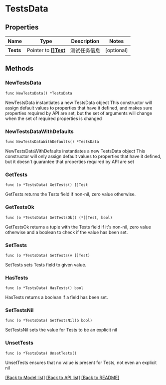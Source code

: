 # TestsData

## Properties

Name | Type | Description | Notes
------------ | ------------- | ------------- | -------------
**Tests** | Pointer to [**[]Test**](Test.md) | 测试任务信息 | [optional] 

## Methods

### NewTestsData

`func NewTestsData() *TestsData`

NewTestsData instantiates a new TestsData object
This constructor will assign default values to properties that have it defined,
and makes sure properties required by API are set, but the set of arguments
will change when the set of required properties is changed

### NewTestsDataWithDefaults

`func NewTestsDataWithDefaults() *TestsData`

NewTestsDataWithDefaults instantiates a new TestsData object
This constructor will only assign default values to properties that have it defined,
but it doesn't guarantee that properties required by API are set

### GetTests

`func (o *TestsData) GetTests() []Test`

GetTests returns the Tests field if non-nil, zero value otherwise.

### GetTestsOk

`func (o *TestsData) GetTestsOk() (*[]Test, bool)`

GetTestsOk returns a tuple with the Tests field if it's non-nil, zero value otherwise
and a boolean to check if the value has been set.

### SetTests

`func (o *TestsData) SetTests(v []Test)`

SetTests sets Tests field to given value.

### HasTests

`func (o *TestsData) HasTests() bool`

HasTests returns a boolean if a field has been set.

### SetTestsNil

`func (o *TestsData) SetTestsNil(b bool)`

 SetTestsNil sets the value for Tests to be an explicit nil

### UnsetTests
`func (o *TestsData) UnsetTests()`

UnsetTests ensures that no value is present for Tests, not even an explicit nil

[[Back to Model list]](../README.md#documentation-for-models) [[Back to API list]](../README.md#documentation-for-api-endpoints) [[Back to README]](../README.md)


